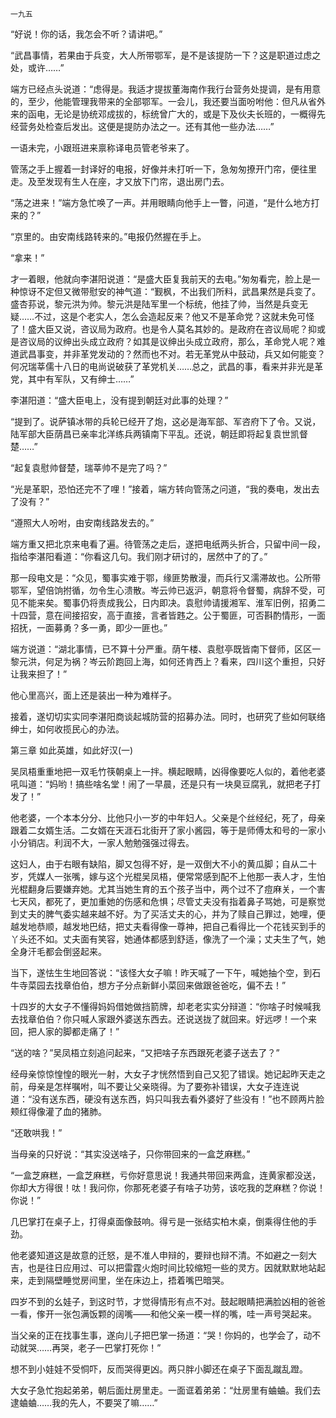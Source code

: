     一九五 

   “好说！你的话，我怎会不听？请讲吧。”

   “武昌事情，若果由于兵变，大人所带鄂军，是不是该提防一下？这是职道过虑之处，或许……”

   端方已经点头说道：“虑得是。我适才提拔董海南作我行台营务处提调，是有用意的，至少，他能管理我带来的全部鄂军。一会儿，我还要当面吩咐他：但凡从省外来的函电，无论是协统邓成拔的，标统曾广大的，或是下及伙夫长班的，一概得先经营务处检查后发出。这便是提防办法之一。还有其他一些办法……”

   一语未完，小跟班进来禀称译电员管老爷来了。

   管荡之手上握着一封译好的电报，好像并未打听一下，急匆匆撩开门帘，便往里走。及至发现有生人在座，才又放下门帘，退出房门去。

   “荡之进来！”端方急忙唤了一声。并用眼睛向他手上一瞥，问道，“是什么地方打来的？”

   “京里的。由安南线路转来的。”电报仍然握在手上。

   “拿来！”

   才一着眼，他就向李湛阳说道：“是盛大臣复我前天的去电。”匆匆看完，脸上是一种惊讶不定但又微带慰安的神气道：“觐枫，不出我们所料，武昌果然是兵变了。盛杏荪说，黎元洪为帅。黎元洪是陆军里一个标统，他挂了帅，当然是兵变无疑……不过，这是个老实人，怎么会造起反来？他又不是革命党？这就未免可怪了！盛大臣又说，咨议局为政府。也是令人莫名其妙的。是政府在咨议局呢？抑或是咨议局的议绅出头成立政府？如其是议绅出头成立政府，那么，革命党人呢？难道武昌事变，并非革党发动的？然而也不对。若无革党从中鼓动，兵又如何能变？何况瑞莘儒十八日的电尚说破获了革党机关……总之，武昌的事，看来并非光是革党，其中有军队，又有绅士……”

   李湛阳道：“盛大臣电上，没有提到朝廷对此事的处理？”

   “提到了。说萨镇冰带的兵轮已经开了炮，这必是海军部、军咨府下了令。又说，陆军部大臣荫昌已亲率北洋练兵两镇南下平乱。还说，朝廷即将起复袁世凯督楚……”

   “起复袁慰帅督楚，瑞莘帅不是完了吗？”

   “光是革职，恐怕还完不了哩！”接着，端方转向管荡之问道，“我的奏电，发出去了没有？”

   “遵照大人吩咐，由安南线路发去的。”

   端方重又把北京来电看了遍。待管荡之走后，遂把电纸两头折合，只留中间一段，指给李湛阳看道：“你看这几句。我们刚才研讨的，居然中了的了。”

   那一段电文是：“众见，蜀事实难于鄂，缘匪势散漫，而兵行又濡滞故也。公所带鄂军，望倍饷拊循，勿令生心溃散。岑云帅已返沪，朝意将令督蜀，病辞不受，可见不能来矣。蜀事仍将责成我公，日内即决。袁慰帅请援湘军、淮军旧例，招勇二十四营，意在间接招安，高于直接，言者皆韪之。公于蜀匪，可否斟酌情形，一面招抚，一面募勇？多一勇，即少一匪也。”

   端方说道：“湖北事情，已不算十分严重。荫午楼、袁慰亭既皆南下督师，区区一黎元洪，何足为祸？岑云阶跑回上海，如何还肯西上？看来，四川这个重担，只好让我来担了！”

   他心里高兴，面上还是装出一种为难样子。

   接着，遂切切实实同李湛阳商谈起城防营的招募办法。同时，也研究了些如何联络绅士，如何收揽民心的办法。

   第三章 如此英雄，如此好汉(一)

   吴凤梧重重地把一双毛竹筷朝桌上一拌。横起眼睛，凶得像要吃人似的，着他老婆吼叫道：“妈哟！搞些啥名堂！闹了一早晨，还是只有一块臭豆腐乳，就把老子打发了！”

   他老婆，一个本本分分、比他只小一岁的中年妇人。父亲是个丝经纪，死了，母亲跟着二女婿生活。二女婿在天涯石北街开了家小酱园，等于是师傅太和号的一家小小分销店。利润不大，一家人勉勉强强过得去。

   这妇人，由于右眼有缺陷，脚又包得不好，是一双倒大不小的黄瓜脚；自从二十岁，凭媒人一张嘴，嫁与这个光棍吴凤梧，便常常感到配不上他那一表人才，生怕光棍翻身后要嫌弃她。尤其当她生育的五个孩子当中，两个过不了痘麻关，一个害七天风，都死了，更加重她的伤感和危惧；尽管丈夫没有指着鼻子骂她，可是察觉到丈夫的脾气委实越来越不好。为了买活丈夫的心，并为了赎自己罪过，她哩，便越发地恭顺，越发地巴结，把丈夫看得像一尊神，把自己看得比一个花钱买到手的丫头还不如。丈夫面有笑容，她通体都感到舒适，像洗了一个澡；丈夫生了气，她全身汗毛都会倒竖起来。

   当下，遂怯生生地回答说：“该怪大女子嘛！昨天喊了一下午，喊她抽个空，到石牛寺菜园去找章伯伯，想方子分点新鲜小菜回来做跟爸爸吃，偏不去！”

   十四岁的大女子不懂得妈妈借她做挡箭牌，却老老实实分辩道：“你啥子时候喊我去找章伯伯？你只喊人家跟外婆送东西去。还说送拢了就回来。好远啰！一个来回，把人家的脚都走痛了！”

   “送的啥？”吴凤梧立刻追问起来，“又把啥子东西跟死老婆子送去了？”

   经母亲惊惊惶惶的眼光一射，大女子才恍然悟到自己又犯了错误。她记起昨天走之前，母亲是怎样嘱咐，叫不要让父亲晓得。为了要弥补错误，大女子连连说道：“没有送东西，硬没有送东西，妈只叫我去看外婆好了些没有！”也不顾两片脸颊红得像灌了血的猪肺。

   “还敢哄我！”

   当母亲的只好说：“其实没送啥子，只你带回来的一盒芝麻糕。”

   “一盒芝麻糕，一盒芝麻糕，亏你好意思说！我通共带回来两盒，连黄家都没送，你却大方得很！呔！我问你，你那死老婆子有啥子功劳，该吃我的芝麻糕？你说！你说！”

   几巴掌打在桌子上，打得桌面像鼓响。得亏是一张结实柏木桌，倒乘得住他的手劲。

   他老婆知道这是故意的迁怒，是不准人申辩的，要辩也辩不清。不如避之一刻大吉，也是往日应用过、可以把雷霆火炮时间比较缩短一些的灵方。因就默默地站起来，走到隔壁睡觉房间里，坐在床边上，捂着嘴巴暗哭。

   四岁不到的幺娃子，到这时节，才觉得情形有点不对。鼓起眼睛把满脸凶相的爸爸一看，偧开一张包满饭颗的阔嘴——和他父亲一模一样的嘴，哇一声号哭起来。

   当父亲的正在找事生事，遂向儿子把巴掌一扬道：“哭！你妈的，也学会了，动不动就哭……再哭，老子一巴掌打死你！”

   想不到小娃娃不受恫吓，反而哭得更凶。两只胖小脚还在桌子下面乱蹴乱蹬。

   大女子急忙抱起弟弟，朝后面灶房里走。一面诓着弟弟：“灶房里有蛐蛐。我们去逮蛐蛐……我的先人，不要哭了嘛……”

